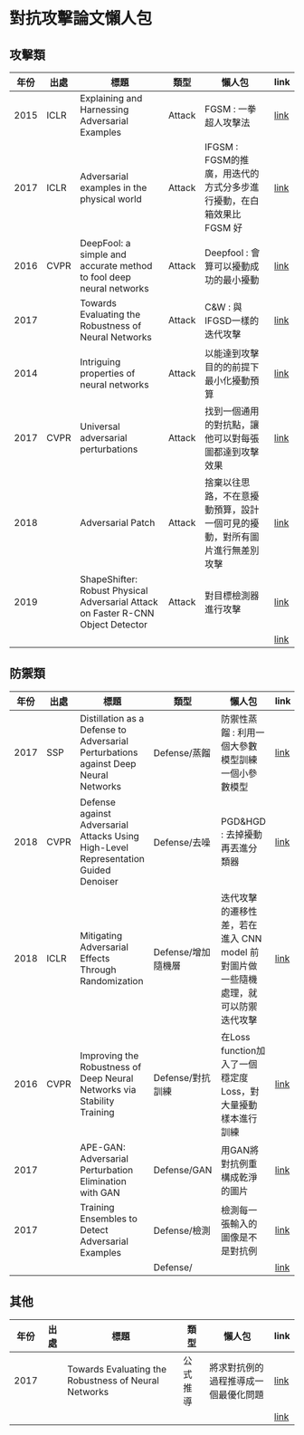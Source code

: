 # 對抗攻擊論文懶人包

## 攻擊類

| 年份 | 出處 | 標題                                              | 類型      | 懶人包                           | link                                     |
| ---- | ---- | ------------------------------------------------- | --------- | -------------------------------- | ---------------------------------------- |
| 2015 |   ICLR   | Explaining and Harnessing Adversarial Examples | Attack | FGSM : 一拳超人攻擊法 | [link](https://arxiv.org/abs/1412.6572) |
| 2017 |   ICLR   | Adversarial examples in the physical world | Attack | IFGSM : FGSM的推廣，用迭代的方式分多步進行擾動，在白箱效果比 FGSM 好 | [link](https://arxiv.org/abs/1607.02533) |
| 2016 | CVPR | DeepFool: a simple and accurate method to fool deep neural networks  | Attack | Deepfool : 會算可以擾動成功的最小擾動 | [link](https://arxiv.org/pdf/1511.04599.pdf) |
| 2017 |  | Towards Evaluating the Robustness of Neural Networks | Attack | C&W : 與IFGSD一樣的迭代攻擊 | [link](https://arxiv.org/abs/1608.04644) |
| 2014 |  | Intriguing properties of neural networks | Attack | 以能達到攻擊目的的前提下最小化擾動預算 | [link](https://arxiv.org/abs/1312.6199)|
| 2017 | CVPR | Universal adversarial perturbations  | Attack | 找到一個通用的對抗點，讓他可以對每張圖都達到攻擊效果 | [link](https://arxiv.org/abs/1610.08401)|
| 2018 |  | Adversarial Patch | Attack | 捨棄以往思路，不在意擾動預算，設計一個可見的擾動，對所有圖片進行無差別攻擊 | [link](https://arxiv.org/abs/1712.09665)|
| 2019 |  | ShapeShifter: Robust Physical Adversarial Attack on Faster R-CNN Object Detector | Attack | 對目標檢測器進行攻擊 | [link](https://arxiv.org/abs/1804.05810)|
|  |  |  |  |  | [link]()|

## 防禦類


| 年份 | 出處 | 標題                                              | 類型      | 懶人包                           | link                                     |
| ---- | ---- | ------------------------------------------------- | --------- | -------------------------------- | ---------------------------------------- |
| 2017 |  SSP  |  Distillation as a Defense to Adversarial Perturbations against Deep Neural Networks | Defense/蒸餾 | 防禦性蒸餾 : 利用一個大參數模型訓練一個小參數模型 | [link](https://arxiv.org/abs/1511.04508) |
| 2018 |  CVPR    | Defense against Adversarial Attacks Using High-Level Representation Guided Denoiser | Defense/去噪 | PGD&HGD : 去掉擾動再丟進分類器 | [link](https://arxiv.org/abs/1712.02976) |
| 2018 |  ICLR    | Mitigating Adversarial Effects Through Randomization | Defense/增加隨機層 | 迭代攻擊的遷移性差，若在進入 CNN model 前對圖片做一些隨機處理，就可以防禦迭代攻擊 | [link](https://arxiv.org/abs/1711.01991) |
| 2016 |  CVPR    | Improving the Robustness of Deep Neural Networks via Stability Training | Defense/對抗訓練 | 在Loss function加入了一個穩定度Loss，對大量擾動樣本進行訓練 | [link](https://arxiv.org/abs/1604.04326) |
| 2017 |      | APE-GAN: Adversarial Perturbation Elimination with GAN | Defense/GAN | 用GAN將對抗例重構成乾淨的圖片 | [link](https://arxiv.org/abs/1707.05474) |
| 2017 |      | Training Ensembles to Detect Adversarial Examples | Defense/檢測 | 檢測每一張輸入的圖像是不是對抗例 | [link](https://arxiv.org/abs/1712.04006) |
|  |      |  | Defense/ |  | [link]() |

## 其他
| 年份 | 出處 | 標題                                              | 類型      | 懶人包                           | link                                     |
| ---- | ---- | ------------------------------------------------- | --------- | -------------------------------- | ---------------------------------------- |
| 2017 |      | Towards Evaluating the Robustness of Neural Networks | 公式推導 | 將求對抗例的過程推導成一個最優化問題 | [link](https://arxiv.org/abs/1608.04644) |
|  |      |  |  |  | [link]() |
